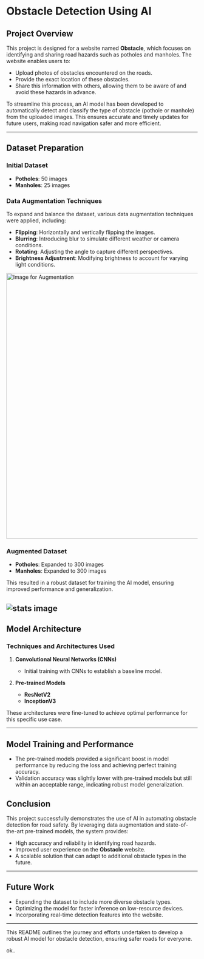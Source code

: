 # Obstacle Detection Using AI

## Project Overview

This project is designed for a website named **Obstacle**, which focuses on identifying and sharing road hazards such as potholes and manholes. The website enables users to:

- Upload photos of obstacles encountered on the roads.
- Provide the exact location of these obstacles.
- Share this information with others, allowing them to be aware of and avoid these hazards in advance.

To streamline this process, an AI model has been developed to automatically detect and classify the type of obstacle (pothole or manhole) from the uploaded images. This ensures accurate and timely updates for future users, making road navigation safer and more efficient.

---

## Dataset Preparation

### Initial Dataset

- **Potholes**: 50 images
- **Manholes**: 25 images

### Data Augmentation Techniques

To expand and balance the dataset, various data augmentation techniques were applied, including:

- **Flipping**: Horizontally and vertically flipping the images.
- **Blurring**: Introducing blur to simulate different weather or camera conditions.
- **Rotating**: Adjusting the angle to capture different perspectives.
- **Brightness Adjustment**: Modifying brightness to account for varying light conditions.
  
<img src="https://github.com/user-attachments/assets/04bba174-1ce2-4ecf-92c8-e95031640e47" alt="Image for Augmentation" width="700">

### Augmented Dataset

- **Potholes**: Expanded to 300 images
- **Manholes**: Expanded to 300 images

This resulted in a robust dataset for training the AI model, ensuring improved performance and generalization.

![stats image](https://github.com/user-attachments/assets/3b0c1f86-47da-4181-8110-31c24da90f9b)
---

## Model Architecture

### Techniques and Architectures Used

1. **Convolutional Neural Networks (CNNs)**

   - Initial training with CNNs to establish a baseline model.

2. **Pre-trained Models**

   - **ResNetV2**
   - **InceptionV3**

These architectures were fine-tuned to achieve optimal performance for this specific use case.

---

## Model Training and Performance
- The pre-trained models provided a significant boost in model performance by reducing the loss and achieving perfect training accuracy.
- Validation accuracy was slightly lower with pre-trained models but still within an acceptable range, indicating robust model generalization.
## Conclusion

This project successfully demonstrates the use of AI in automating obstacle detection for road safety. By leveraging data augmentation and state-of-the-art pre-trained models, the system provides:

- High accuracy and reliability in identifying road hazards.
- Improved user experience on the **Obstacle** website.
- A scalable solution that can adapt to additional obstacle types in the future.

---

## Future Work

- Expanding the dataset to include more diverse obstacle types.
- Optimizing the model for faster inference on low-resource devices.
- Incorporating real-time detection features into the website.

---

This README outlines the journey and efforts undertaken to develop a robust AI model for obstacle detection, ensuring safer roads for everyone.

ok.. 


